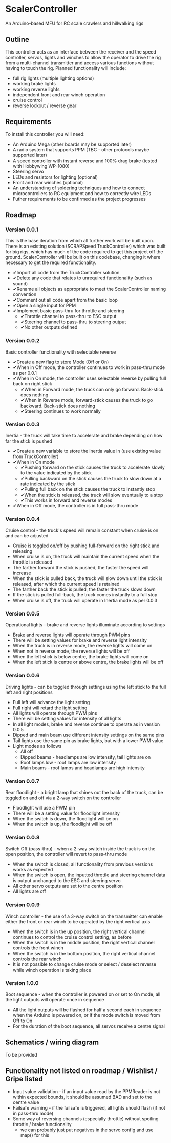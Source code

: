 ﻿# ScalerController
An Arduino-based MFU for RC scale crawlers and hillwalking rigs

## Outline

This controller acts as an interface between the receiver and the speed controller, servos, lights and winches to allow the operator to drive the rig from a multi-channel transmitter and access various functions without having to touch the rig.  Planned functionality will include:

- full rig lights (multiple lighting options)
- working brake lights
- working reverse lights
- independent front and rear winch operation
- cruise control
- reverse lockout / reverse gear

## Requirements

To install this controller you will need:

- An Arduino Mega (other boards may be supported later)
- A radio system that supports PPM (TBC - other protocols maybe supported later)
- A speed controller with instant reverse and 100% drag brake (tested with Hobbywing WP-1080)
- Steering servo
- LEDs and resistors for lighting (optional)
- Front and rear winches (optional)
- An understanding of soldering techniques and how to connect microcontrollers to RC equipment and how to correctly wire LEDs
- Futher requirements to be confirmed as the project progresses

## Roadmap

### Version 0.0.1

This is the base iteration from which all further work will be built upon.  There is an existing solution (SCRAPSpeed TruckController) which was built for big rigs, which has much of the code required to get this project off the ground.  ScalerController will be built on this codebase, changing it where necessary to get the required functionality.

- ✔Import all code from the TruckController solution
- ✔Delete any code that relates to unrequired functionality (such as sound)
- ✔Rename all objects as appropriate to meet the ScalerController naming convention
- ✔Comment out all code apart from the basic loop
- ✔Open a single input for PPM
- ✔Implement basic pass-thru for throttle and steering
  - ✔Throttle channel to pass-thru to ESC output
  - ✔Steering channel to pass-thru to steering output
  - ✔No other outputs defined
  
### Version 0.0.2

Basic controller functionality with selectable reverse

- ✔Create a new flag to store Mode (Off or On)
- ✔When in Off mode, the controller continues to work in pass-thru mode as per 0.0.1
- ✔When in On mode, the controller uses selectable reverse by pulling full back on right stick
  - ✔When in Forward mode, the truck can only go forward.  Back-stick does nothing
  - ✔When in Reverse mode, forward-stick causes the truck to go backward.  Back-stick does nothing
  - ✔Steering continues to work normally

### Version 0.0.3

Inertia - the truck will take time to accelerate and brake depending on how far the stick is pushed

- ✔Create a new variable to store the inertia value in (use existing value from TruckController)
- ✔When in On mode
  - ✔Pushing forward on the stick causes the truck to accelerate slowly to the value indicated by the stick
  - ✔Pulling backward on the stick causes the truck to slow down at a rate indicated by the stick
  - ✔Pulling full back on the stick causes the truck to instantly stop
  - ✔When the stick is released, the truck will slow eventually to a stop
  - ✔This works in forward and reverse modes
- ✔When in Off mode, the controller is in full pass-thru mode

### Version 0.0.4
 
Cruise control - the truck's speed will remain constant when cruise is on and can be adjusted 

- Cruise is toggled on/off by pushing full-forward on the right stick and releasing
- When cruise is on, the truck will maintain the current speed when the throttle is released
- The farther forward the stick is pushed, the faster the speed will increase
- When the stick is pulled back, the truck will slow down until the stick is released, after which the current speed is retained
- The farther back the stick is pulled, the faster the truck slows down
- If the stick is pulled full-back, the truck comes instantly to a full stop
- When cruise is off, the truck will operate in Inertia mode as per 0.0.3

### Version 0.0.5

Operational lights - brake and reverse lights illuminate according to settings

- Brake and reverse lights will operate through PWM pins
- There will be setting values for brake and reverse light intensity
- When the truck is in reverse mode, the reverse lights will come on
- When not in reverse mode, the reverse lights will be off
- When the left stick is below centre, the brake lights will come on
- When the left stick is centre or above centre, the brake lights will be off

### Version 0.0.6

Driving lights - can be toggled through settings using the left stick to the full left and right positions

- Full left will advance the light setting
- Full right will retard the light setting
- All lights will operate through PWM pins
- There will be setting values for intensity of all lights
- In all light modes, brake and reverse continue to operate as in version 0.0.5
- Dipped and main beam use different intensity settings on the same pins
- Tail lights use the same pin as brake lights, but with a lower PWM value
- Light modes as follows
  - All off
  - Dipped beams - headlamps are low intensity, tail lights are on
  - Roof lamps low - roof lamps are low intensity
  - Main beams - roof lamps and headlamps are high intensity
  
### Version 0.0.7
 
Rear floodlight - a bright lamp that shines out the back of the truck, can be toggled on and off via a 2-way switch on the controller
 
- Floodlight will use a PWM pin
- There will be a setting value for floodlight intensity
- When the switch is down, the floodlight will be on
- When the switch is up, the floodlight will be off

### Version 0.0.8

Switch Off (pass-thru) - when a 2-way switch inside the truck is on the open position, the controller will revert to pass-thru mode

- When the switch is closed, all functionality from previous versions works as expected
- When the switch is open, the inputted throttle and steering channel data is output unchanged to the ESC and steering servo
- All other servo outputs are set to the centre position
- All lights are off

### Version 0.0.9

Winch controller - the use of a 3-way switch on the transmitter can enable either the front or rear winch to be operated by the right vertical axis

- When the switch is in the up position, the right vertical channel continues to control the cruise control setting, as before
- When the switch is in the middle position, the right vertical channel controls the front winch
- When the switch is in the bottom position, the right vertical channel controls the rear winch
- It is not possible to change cruise mode or select / deselect reverse while winch operation is taking place

### Version 1.0.0

Boot sequence - when the controller is powered on or set to On mode, all the light outputs will operate once in sequence

- All the light outputs will be flashed for half a second each in sequence when the Arduino is powered on, or if the mode switch is moved from Off to On
- For the duration of the boot sequence, all servos receive a centre signal

## Schematics / wiring diagram

To be provided

## Functionality not listed on roadmap / Wishlist / Gripe listed

- Input value validation - if an input value read by the PPMReader is not within expected bounds, it should be assumed BAD and set to the centre value
- Failsafe warning - if the failsafe is triggered, all lights should flash (if not in pass-thru mode)
- Some way of reversing channels (especially throttle) without spoiling throttle / brake functionality
  - we can probably just put negatives in the servo config and use map() for this